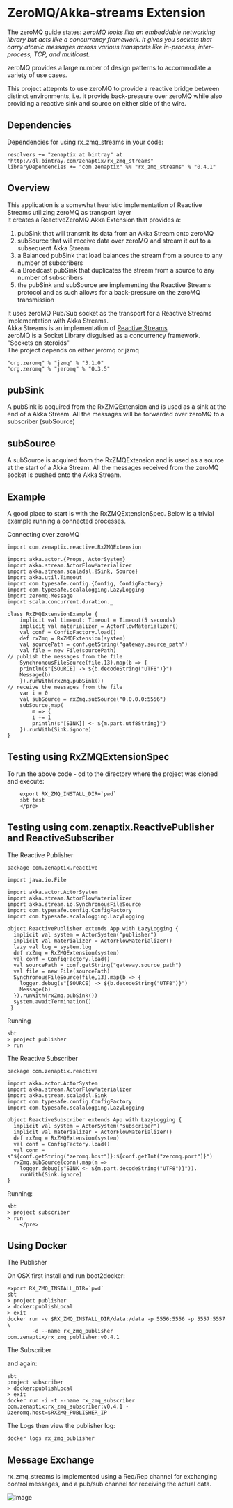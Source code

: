 ZeroMQ/Akka-streams Extension
=============================

The zeroMQ guide states:
*zeroMQ looks like an embeddable networking library but acts like a concurrency framework. It gives you sockets that carry atomic messages across various transports like in-process, inter-process, TCP, and multicast.*

zeroMQ provides a large number of design patterns to accommodate a variety of use cases.

This project attepmts to use zeroMQ to provide a reactive bridge between distinct environments, i.e. it provide back-pressure over zeroMQ while also providing a reactive sink  and source on either side of the wire. 

Dependencies
------------
  
Dependencies for using rx_zmq_streams in your code:  

    resolvers += "zenaptix at bintray" at "http://dl.bintray.com/zenaptix/rx_zmq_streams"  
    libraryDependencies += "com.zenaptix" %% "rx_zmq_streams" % "0.4.1"
  

Overview
--------
 This application is a somewhat heuristic implementation of Reactive Streams utilizing zeroMQ as transport layer  
 It creates a ReactiveZeroMQ Akka Extension that provides a:  

 1. pubSink that will transmit its data from an Akka Stream onto zeroMQ
 2. subSource that will receive data over zeroMQ and stream it out to a subsequent Akka Stream
 3. a Balanced pubSink that load balances the stream from a source to any number of subscribers
 4. a Broadcast pubSink that duplicates the stream from a source to any number of subscribers
 5. the pubSink and subSource are implementing the Reactive Streams protocol and as such allows for a back-pressure on the zeroMQ transmission  

 
 It uses zeroMQ Pub/Sub socket as the transport for a Reactive Streams implementation with Akka Streams.  
 Akka Streams is an implementation of [Reactive Streams](http://www.reactive-streams.org/)  
 zeroMQ is a Socket Library disguised as a concurrency framework. "Sockets on steroids"  
 The project depends on either jeromq or jzmq  
  
    "org.zeromq" % "jzmq" % "3.1.0"  
    "org.zeromq" % "jeromq" % "0.3.5"  
    
 
pubSink
--------
 A pubSink is acquired from the RxZMQExtension and is used as a sink at the end of a Akka Stream. 
 All the messages will be forwarded over zeroMQ to a subscriber (subSource)  
 
subSource
---------
 
 A subSource is acquired from the RxZMQExtension and is used as a source at the start of a Akka Stream. 
 All the messages received from the zeroMQ socket is pushed onto the Akka Stream.  

Example
---------
 
A good place to start is with the RxZMQExtensionSpec.
Below is a trivial example running a connected processes.

Connecting over zeroMQ  

    import com.zenaptix.reactive.RxZMQExtension
            
    import akka.actor.{Props, ActorSystem}
    import akka.stream.ActorFlowMaterializer
    import akka.stream.scaladsl.{Sink, Source}
    import akka.util.Timeout
    import com.typesafe.config.{Config, ConfigFactory}
    import com.typesafe.scalalogging.LazyLogging
    import zeromq.Message
    import scala.concurrent.duration._
            
    class RxZMQExtensionExample {
        implicit val timeout: Timeout = Timeout(5 seconds)
        implicit val materializer = ActorFlowMaterializer()
        val conf = ConfigFactory.load()
        def rxZmq = RxZMQExtension(system)
        val sourcePath = conf.getString("gateway.source_path")
        val file = new File(sourcePath)
    // publish the messages from the file
        SynchronousFileSource(file,13).map(b => {
        println(s"[SOURCE] -> ${b.decodeString("UTF8")}")
        Message(b)
        }).runWith(rxZmq.pubSink())
    // receive the messages from the file
        var i = 0
        val subSource = rxZmq.subSource("0.0.0.0:5556")
        subSource.map(
            m => {
            i += 1
            println(s"[SINK]] <- ${m.part.utf8String}")
        }).runWith(Sink.ignore)
    }


Testing using RxZMQExtensionSpec
--------------------------------

 To run the above code - cd to the directory where the project was cloned and execute:
    
        export RX_ZMQ_INSTALL_DIR=`pwd`
        sbt test
        </pre>

Testing using com.zenaptix.ReactivePublisher and ReactiveSubscriber
-------------------------------------------------------------------

The Reactive Publisher

    package com.zenaptix.reactive
        
    import java.io.File
        
    import akka.actor.ActorSystem
    import akka.stream.ActorFlowMaterializer
    import akka.stream.io.SynchronousFileSource
    import com.typesafe.config.ConfigFactory
    import com.typesafe.scalalogging.LazyLogging
        
    object ReactivePublisher extends App with LazyLogging {
      implicit val system = ActorSystem("publisher")
      implicit val materializer = ActorFlowMaterializer()
      lazy val log = system.log
      def rxZmq = RxZMQExtension(system)
      val conf = ConfigFactory.load()
      val sourcePath = conf.getString("gateway.source_path")
      val file = new File(sourcePath)
      SynchronousFileSource(file,13).map(b => {
        logger.debug(s"[SOURCE] -> ${b.decodeString("UTF8")}")
        Message(b)
      }).runWith(rxZmq.pubSink())
      system.awaitTermination()
     }

Running


    sbt
    > project publisher
    > run

The Reactive Subscriber

        
    package com.zenaptix.reactive
            
    import akka.actor.ActorSystem
    import akka.stream.ActorFlowMaterializer
    import akka.stream.scaladsl.Sink
    import com.typesafe.config.ConfigFactory
    import com.typesafe.scalalogging.LazyLogging
            
    object ReactiveSubscriber extends App with LazyLogging {
      implicit val system = ActorSystem("subscriber")
      implicit val materializer = ActorFlowMaterializer()
      def rxZmq = RxZMQExtension(system)
      val conf = ConfigFactory.load()
      val conn = s"${conf.getString("zeromq.host")}:${conf.getInt("zeromq.port")}")
      rxZmq.subSource(conn).map(m =>
        logger.debug(s"SINK <- ${m.part.decodeString("UTF8")}")).
        runWith(Sink.ignore)
    }

Running:  

    sbt
    > project subscriber
    > run
        </pre>


Using Docker
------------

The Publisher  

  On OSX first install and run boot2docker:  


    export RX_ZMQ_INSTALL_DIR=`pwd`
    sbt
    > project publisher
    > docker:publishLocal
    > exit
    docker run -v $RX_ZMQ_INSTALL_DIR/data:/data -p 5556:5556 -p 5557:5557 \
            -d --name rx_zmq_publisher com.zenaptix/rx_zmq_publisher:v0.4.1

The Subscriber  

  and again:

    sbt
    project subscriber
    > docker:publishLocal
    > exit
    docker run -i -t --name rx_zmq_subscriber com.zenaptix:rx_zmq_subscriber:v0.4.1 -Dzeromq.host=$RXZMQ_PUBLISHER_IP

The Logs
  then view the publisher log:
    
    docker logs rx_zmq_publisher


Message Exchange
----------------

 rx_zmq_streams is implemented using a Req/Rep channel for exchanging control messages, and a pub/sub channel for receiving the actual data.
   
 ![Image](tutorial/rxzmq.png)

